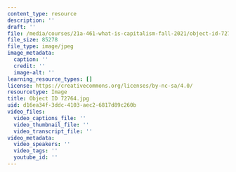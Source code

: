 ```yaml
---
content_type: resource
description: ''
draft: ''
file: /media/courses/21a-461-what-is-capitalism-fall-2021/object-id-72764.jpg
file_size: 85278
file_type: image/jpeg
image_metadata:
  caption: ''
  credit: ''
  image-alt: ''
learning_resource_types: []
license: https://creativecommons.org/licenses/by-nc-sa/4.0/
resourcetype: Image
title: Object ID 72764.jpg
uid: d16ea34f-3ddc-4103-aec2-6817d89c260b
video_files:
  video_captions_file: ''
  video_thumbnail_file: ''
  video_transcript_file: ''
video_metadata:
  video_speakers: ''
  video_tags: ''
  youtube_id: ''
---
```

